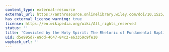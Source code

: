 ```yaml
---
content_type: external-resource
external_url: https://anthrosource.onlinelibrary.wiley.com/doi/10.1525/ae.1987.14.1.02a00100
has_external_license_warning: true
license: https://en.wikipedia.org/wiki/All_rights_reserved
status: ''
title: 'Convicted by the Holy Spirit: The Rhetoric of Fundamental Baptist Conversion'
uid: d5e995d7-e9dd-4647-84c2-e63359c9fe10
wayback_url: ''
---
```

